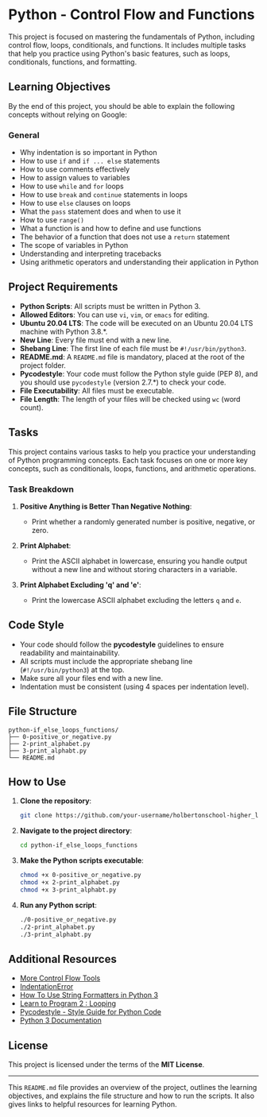 # Python - Control Flow and Functions

This project is focused on mastering the fundamentals of Python, including control flow, loops, conditionals, and functions. It includes multiple tasks that help you practice using Python's basic features, such as loops, conditionals, functions, and formatting.

## Learning Objectives

By the end of this project, you should be able to explain the following concepts without relying on Google:

### General

- Why indentation is so important in Python
- How to use `if` and `if ... else` statements
- How to use comments effectively
- How to assign values to variables
- How to use `while` and `for` loops
- How to use `break` and `continue` statements in loops
- How to use `else` clauses on loops
- What the `pass` statement does and when to use it
- How to use `range()`
- What a function is and how to define and use functions
- The behavior of a function that does not use a `return` statement
- The scope of variables in Python
- Understanding and interpreting tracebacks
- Using arithmetic operators and understanding their application in Python

## Project Requirements

- **Python Scripts**: All scripts must be written in Python 3.
- **Allowed Editors**: You can use `vi`, `vim`, or `emacs` for editing.
- **Ubuntu 20.04 LTS**: The code will be executed on an Ubuntu 20.04 LTS machine with Python 3.8.*.
- **New Line**: Every file must end with a new line.
- **Shebang Line**: The first line of each file must be `#!/usr/bin/python3`.
- **README.md**: A `README.md` file is mandatory, placed at the root of the project folder.
- **Pycodestyle**: Your code must follow the Python style guide (PEP 8), and you should use `pycodestyle` (version 2.7.*) to check your code.
- **File Executability**: All files must be executable.
- **File Length**: The length of your files will be checked using `wc` (word count).

## Tasks

This project contains various tasks to help you practice your understanding of Python programming concepts. Each task focuses on one or more key concepts, such as conditionals, loops, functions, and arithmetic operations.

### Task Breakdown

1. **Positive Anything is Better Than Negative Nothing**: 
   - Print whether a randomly generated number is positive, negative, or zero.

2. **Print Alphabet**: 
   - Print the ASCII alphabet in lowercase, ensuring you handle output without a new line and without storing characters in a variable.

3. **Print Alphabet Excluding 'q' and 'e'**: 
   - Print the lowercase ASCII alphabet excluding the letters `q` and `e`.

## Code Style

- Your code should follow the **pycodestyle** guidelines to ensure readability and maintainability.
- All scripts must include the appropriate shebang line (`#!/usr/bin/python3`) at the top.
- Make sure all your files end with a new line.
- Indentation must be consistent (using 4 spaces per indentation level).

## File Structure

```plaintext
python-if_else_loops_functions/
├── 0-positive_or_negative.py
├── 2-print_alphabet.py
├── 3-print_alphabt.py
└── README.md
```

## How to Use

1. **Clone the repository**:
   ```bash
   git clone https://github.com/your-username/holbertonschool-higher_level_programming.git
   ```

2. **Navigate to the project directory**:
   ```bash
   cd python-if_else_loops_functions
   ```

3. **Make the Python scripts executable**:
   ```bash
   chmod +x 0-positive_or_negative.py
   chmod +x 2-print_alphabet.py
   chmod +x 3-print_alphabt.py
   ```

4. **Run any Python script**:
   ```bash
   ./0-positive_or_negative.py
   ./2-print_alphabet.py
   ./3-print_alphabt.py
   ```

## Additional Resources

- [More Control Flow Tools](https://docs.python.org/3/tutorial/controlflow.html)
- [IndentationError](https://docs.python.org/3/tutorial/errors.html#indentationerror)
- [How To Use String Formatters in Python 3](https://realpython.com/python-f-strings/)
- [Learn to Program 2 : Looping](https://www.learnpython.org/)
- [Pycodestyle - Style Guide for Python Code](https://pep8.org/)
- [Python 3 Documentation](https://docs.python.org/3/)

## License

This project is licensed under the terms of the **MIT License**.

---

This `README.md` file provides an overview of the project, outlines the learning objectives, and explains the file structure and how to run the scripts. It also gives links to helpful resources for learning Python.

